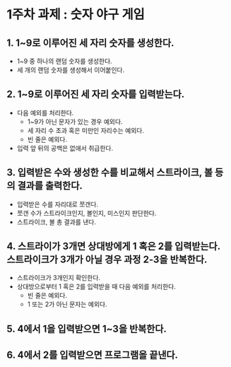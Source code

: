 # 1주차 과제 : 숫자 야구 게임

## 1. 1~9로 이루어진 세 자리 숫자를 생성한다.
- 1~9 중 하나의 랜덤 숫자를 생성한다.
- 세 개의 랜덤 숫자를 생성해서 이어붙인다.

## 2. 1~9로 이루어진 세 자리 숫자를 입력받는다.
- 다음 예외를 처리한다.
    - 1~9가 아닌 문자가 있는 경우 예외다.
    - 세 자리 수 초과 혹은 미만인 자리수는 예외다.
    - 빈 줄은 예외다.
- 입력 앞 뒤의 공백은 없애서 취급한다.


## 3. 입력받은 수와 생성한 수를 비교해서 스트라이크, 볼 등의 결과를 출력한다.
- 입력받은 수를 자리대로 쪼갠다.
- 쪼갠 수가 스트라이크인지, 볼인지, 미스인지 판단한다.
- 스트라이크, 볼 총 결과를 낸다.


## 4. 스트라이가 3개면 상대방에게 1 혹은 2를 입력받는다. 스트라이크가 3개가 아닐 경우 과정 2-3을 반복한다.
- 스트라이크가 3개인지 확인한다.
- 상대방으로부터 1 혹은 2를 입력받을 때 다음 예외를 처리한다.
    - 빈 줄은 예외다.
    - 1 또는 2가 아닌 문자는 예외다.


## 5. 4에서 1을 입력받으면 1~3을 반복한다.


## 6. 4에서 2를 입력받으면 프로그램을 끝낸다.